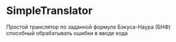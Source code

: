 # SimpleTranslator
Простой транслятор по заданной формуле Бэкуса-Наура (БНФ) способный обрабатывать ошибки в вводе кода
